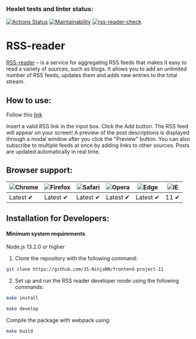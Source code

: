 ### Hexlet tests and linter status:

[![Actions Status](https://github.com/JS-NinjaNN/frontend-project-11/workflows/hexlet-check/badge.svg)](https://github.com/JS-NinjaNN/frontend-project-11/actions)
[![Maintainability](https://api.codeclimate.com/v1/badges/a091e9ce8a500ceb7ea1/maintainability)](https://codeclimate.com/github/JS-NinjaNN/frontend-project-11/maintainability)
[![rss-reader-check](https://github.com/JS-NinjaNN/frontend-project-11/actions/workflows/rssreader-check.yml/badge.svg)](https://github.com/JS-NinjaNN/frontend-project-11/actions/workflows/rssreader-check.yml)

# RSS-reader

[RSS-reader](https://rss-reader-liard.vercel.app/) – is a service for aggregating RSS feeds that makes it easy to read a variety of sources, such as blogs. It allows you to add an unlimited number of RSS feeds, updates them and adds new entries to the total stream.

## How to use:

Follow this [link](https://rss-reader-liard.vercel.app/)

Insert a valid RSS link in the input box. Click the Add button. The RSS feed will appear on your screen!
A preview of the post descriptions is displayed through a modal window after you click the "Preview" button.
You can also subscribe to multiple feeds at once by adding links to other sources.
Posts are updated automatically in real time.

## Browser support:

![Chrome](https://raw.githubusercontent.com/alrra/browser-logos/main/src/chrome/chrome_48x48.png) | ![Firefox](https://raw.githubusercontent.com/alrra/browser-logos/main/src/firefox/firefox_48x48.png) | ![Safari](https://raw.githubusercontent.com/alrra/browser-logos/main/src/safari/safari_48x48.png) | ![Opera](https://raw.githubusercontent.com/alrra/browser-logos/main/src/opera/opera_48x48.png) | ![Edge](https://raw.githubusercontent.com/alrra/browser-logos/main/src/edge/edge_48x48.png) | ![IE](https://raw.githubusercontent.com/alrra/browser-logos/master/src/archive/internet-explorer_9-11/internet-explorer_9-11_48x48.png) |
--- | --- | --- | --- | --- | --- |
Latest ✔ | Latest ✔ | Latest ✔ | Latest ✔ | Latest ✔ | 11 ✔ |

## Installation for Developers:

#### Minimum system requirements
  Node.js 13.2.0 or higher

1. Clone the repository with the following command:
```sh 
git clone https://github.com/JS-NinjaNN/frontend-project-11
```

2. Set up and run the RSS reader developer mode using the following commands:

```sh
make install
```

```sh
make develop
```
Compile the package with webpack using:

```sh
make build
```
